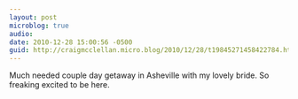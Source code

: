 ```yaml
---
layout: post
microblog: true
audio: 
date: 2010-12-28 15:00:56 -0500
guid: http://craigmcclellan.micro.blog/2010/12/28/t19845271458422784.html
---
```

Much needed couple day getaway in Asheville with my lovely bride.  So freaking excited to be here.
